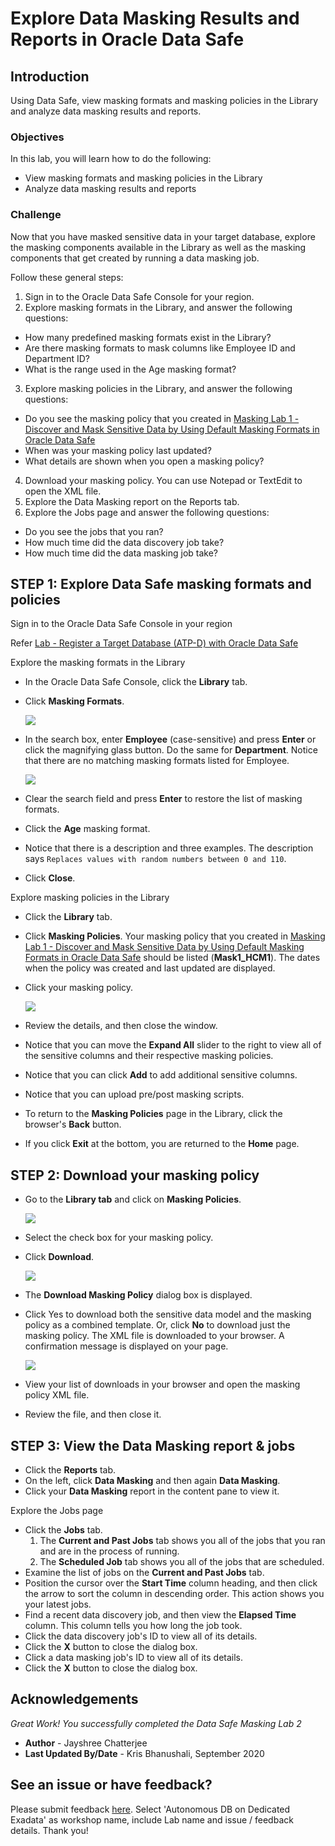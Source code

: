 # Explore Data Masking Results and Reports in Oracle Data Safe
## Introduction
Using Data Safe, view masking formats and masking policies in the Library and analyze data masking results and reports.

### Objectives
In this lab, you will learn how to do the following:
- View masking formats and masking policies in the Library
- Analyze data masking results and reports

### Challenge
Now that you have masked sensitive data in your target database, explore the masking components available in the Library as well as the masking components that get created by running a data masking job.

Follow these general steps:
1. Sign in to the Oracle Data Safe Console for your region.
2. Explore masking formats in the Library, and answer the following questions:
  - How many predefined masking formats exist in the Library?
  - Are there masking formats to mask columns like Employee ID and Department ID?
  - What is the range used in the Age masking format?
3. Explore masking policies in the Library, and answer the following questions:
  - Do you see the masking policy that you created in [Masking Lab 1 - Discover and Mask Sensitive Data by Using Default Masking Formats in Oracle Data Safe](https://github.com/labmaterial/adbguides-dev/blob/master/adb-datasafe/Masking%20Lab%201.md)
  - When was your masking policy last updated?
  - What details are shown when you open a masking policy?
4. Download your masking policy. You can use Notepad or TextEdit to open the XML file.
5. Explore the Data Masking report on the Reports tab.
6. Explore the Jobs page and answer the following questions:
  - Do you see the jobs that you ran?
  - How much time did the data discovery job take?
  - How much time did the data masking job take?
  
## STEP 1: Explore Data Safe masking formats and policies

Sign in to the Oracle Data Safe Console in your region

Refer [Lab - Register a Target Database (ATP-D) with Oracle Data Safe](https://github.com/labmaterial/adbguides-dev/blob/master/adb-datasafe/Register%20a%20Target%20Database.md)

Explore the masking formats in the Library

- In the Oracle Data Safe Console, click the **Library** tab.
- Click **Masking Formats**.

   ![](./images/Img81.png " ")
- In the search box, enter **Employee** (case-sensitive) and press **Enter** or click the magnifying glass button. Do the same for **Department**. Notice that there are no matching masking formats listed for Employee.

   ![](./images/Img82.png " ")
- Clear the search field and press **Enter** to restore the list of masking formats.
- Click the **Age** masking format.
- Notice that there is a description and three examples. The description says `Replaces values with random numbers between 0 and 110`.
- Click **Close**.

Explore masking policies in the Library

- Click the **Library** tab.
- Click **Masking Policies**. Your masking policy that you created in [Masking Lab 1 - Discover and Mask Sensitive
Data by Using Default Masking Formats in Oracle Data Safe](https://github.com/labmaterial/adbguides-dev/blob/master/adb-datasafe/Masking%20Lab%201.md) should be listed (**Mask1_HCM1**). The dates when the policy was created and last updated are displayed.
- Click your masking policy.

   ![](./images/Img83.png " ")
- Review the details, and then close the window.
- Notice that you can move the **Expand All** slider to the right to view all of the sensitive columns and their respective masking policies.
- Notice that you can click **Add** to add additional sensitive columns.
- Notice that you can upload pre/post masking scripts.
- To return to the **Masking Policies** page in the Library, click the browser's **Back** button.
- If you click **Exit** at the bottom, you are returned to the **Home** page.
  
## STEP 2: Download your masking policy

- Go to the **Library tab** and click on **Masking Policies**.

   ![](./images/Img81.png " ")

- Select the check box for your masking policy.
- Click **Download**.

   ![](./images/Img84.png " ")

- The **Download Masking Policy** dialog box is displayed.
- Click Yes to download both the sensitive data model and the masking policy as a combined template. Or, click **No** to download just the masking policy. The XML file is downloaded to your browser. A confirmation message is displayed on your page.

   ![](./images/Img85.png " ")

- View your list of downloads in your browser and open the masking policy XML file.
- Review the file, and then close it.

## STEP 3: View the Data Masking report & jobs
- Click the **Reports** tab.
- On the left, click **Data Masking** and then again **Data Masking**.
- Click your **Data Masking** report in the content pane to view it.

Explore the Jobs page
- Click the **Jobs** tab.
  1. The **Current and Past Jobs** tab shows you all of the jobs that you ran and are in the process of running.
  2. The **Scheduled Job** tab shows you all of the jobs that are scheduled.
- Examine the list of jobs on the **Current and Past Jobs** tab.
- Position the cursor over the **Start Time** column heading, and then click the arrow to sort the column in descending order. This action shows you your latest jobs.
- Find a recent data discovery job, and then view the **Elapsed Time** column. This column tells you how long the job took.
- Click the data discovery job's ID to view all of its details.
- Click the **X** button to close the dialog box.
- Click a data masking job's ID to view all of its details.
- Click the **X** button to close the dialog box.

## Acknowledgements

*Great Work! You successfully completed the Data Safe Masking Lab 2*

- **Author** - Jayshree Chatterjee
- **Last Updated By/Date** - Kris Bhanushali, September 2020


## See an issue or have feedback?  
Please submit feedback [here](https://apexapps.oracle.com/pls/apex/f?p=133:1:::::P1_FEEDBACK:1).   Select 'Autonomous DB on Dedicated Exadata' as workshop name, include Lab name and issue / feedback details. Thank you!


